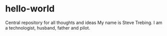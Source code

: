 # hello-world
Central repository for all thoughts and ideas
My name is Steve Trebing.  I am a technologist, husband, father and pilot.
